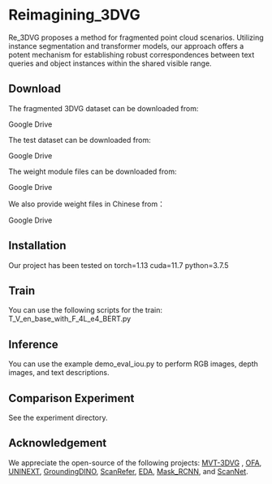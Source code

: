 # Reimagining_3DVG

Re_3DVG proposes a method for fragmented point cloud scenarios. Utilizing instance segmentation and transformer models, our approach offers a potent mechanism for establishing robust correspondences between text queries and object instances within the shared visible range.

## Download

The fragmented 3DVG dataset can be downloaded from:

Google Drive

The test dataset can be downloaded from:

Google Drive

The weight module files can be downloaded from:

Google Drive

We also provide weight files in Chinese from：

Google Drive

## Installation

Our project has been tested on torch=1.13 cuda=11.7 python=3.7.5

## Train

You can use the following scripts for the train: T_V_en_base_with_F_4L_e4_BERT.py

## Inference

You can use the example demo_eval_iou.py to perform RGB images, depth images, and text descriptions. 

## Comparison Experiment

See the experiment directory.


## Acknowledgement

We appreciate the open-source of the following projects: [MVT-3DVG](https://github.com/sega-hsj/MVT-3DVG) ,  [OFA](https://github.com/OFA-Sys), [UNINEXT](https://github.com/MasterBin-IIAU/UNINEXT), [GroundingDINO](https://github.com/IDEA-Research/GroundingDINO), [ScanRefer](https://github.com/daveredrum/ScanRefer), [EDA](https://github.com/yanmin-wu/EDA ),  [Mask_RCNN](https://github.com/matterport/Mask_RCNN ),
and [ScanNet](https://github.com/ScanNet/ScanNet).
